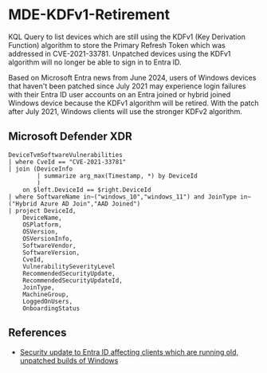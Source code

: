 # MDE-KDFv1-Retirement

KQL Query to list devices which are still using the KDFv1 (Key Derivation Function) algorithm to store the Primary Refresh Token which was addressed in CVE-2021-33781. Unpatched devices using the KDFv1 algorithm will no longer be able to sign in to Entra ID. 

Based on Microsoft Entra news from June 2024, users of Windows devices that haven't been patched since July 2021 may experience login failures with their Entra ID user accounts on an Entra joined or hybrid joined Windows device because the KDFv1 algorithm will be retired. With the patch after July 2021, Windows clients will use the stronger KDFv2 algorithm.

## Microsoft Defender XDR

```kql
DeviceTvmSoftwareVulnerabilities 
| where CveId == "CVE-2021-33781"
| join (DeviceInfo
        | summarize arg_max(Timestamp, *) by DeviceId
        )
    on $left.DeviceId == $right.DeviceId
| where SoftwareName in~("windows_10","windows_11") and JoinType in~("Hybrid Azure AD Join","AAD Joined")
| project DeviceId, 
    DeviceName,
    OSPlatform,
    OSVersion,
    OSVersionInfo,
    SoftwareVendor,
    SoftwareVersion,
    CveId,
    VulnerabilitySeverityLevel
    RecommendedSecurityUpdate, 
    RecommendedSecurityUpdateId,
    JoinType,
    MachineGroup,
    LoggedOnUsers,
    OnboardingStatus
```
## References
- [Security update to Entra ID affecting clients which are running old, unpatched builds of Windows](https://techcommunity.microsoft.com/t5/microsoft-entra-blog/what-s-new-in-microsoft-entra-june-2024/ba-p/3796387)

